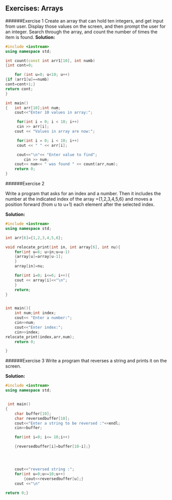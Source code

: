 ## Exercises: Arrays

######Exercise 1
Create an array that can hold ten integers, and get input from user. Display those values on the screen, and then prompt the user for an integer. Search through the array, and count the number of times the item is found.
**Solution:**
```cpp
#include <iostream>
using namespace std;

int count(const int arr1[10], int numb)
{int cont=0;

	for (int u=0; u<10; u++)
{if (arr1[u]==numb)
cont=cont+1;}
return cont;
}

int main()
{   int arr[10];int num;
    cout<<"Enter 10 values in array:";

     for(int i = 0; i < 10; i++)
     cin >> arr[i];
    cout << "Values in array are now:";

     for(int i = 0; i < 10; i++)
     cout << " " << arr[i];

     cout<<"\n"<< "Enter value to find";
        cin >> num;
	cout<< num<< " was found " << count(arr,num);
	return 0;
}


```


######Exercise 2

Write a program that asks for an index and a number.
Then it includes the number at the indicated index of the array ={1,2,3,4,5,6} and moves a position forward (from u to u+1) each element after the selected index.

**Solution:**
```cpp
#include <iostream>
using namespace std;

int arr[6]={1,2,3,4,5,6};

void relocate_print(int in, int array[6], int nu){
	for(int u=6; u>in;u=u-1)
	{array[u]=array[u-1];
	}
	array[in]=nu;

	for(int i=0; i<=6; i++){
	cout << array[i]<<"\n";
	}
	return;
}


int main(){
	int num;int index;
	cout<< "Enter a number:";
	cin>>num;
	cout<<"Enter index:";
	cin>>index;
relocate_print(index,arr,num);
	return 0;

}
```

######Exercise 3
Write a program that reverses a string and prints it on the screen.

**Solution:**
```cpp
#include <iostream>
using namespace std;


 int main()
{
	char buffer[10];
	char reversedbuffer[10];
	cout<<"Enter a string to be reversed :"<<endl;
	cin>>buffer;

	for(int i=0; i<= 10;i++)

	{reversedbuffer[i]=buffer[10-i];}




	cout<<"reversed string :";
	for(int u=0;u<=10;u++)
		{cout<<reversedbuffer[u];}
	cout <<"\n"

return 0;}
```
